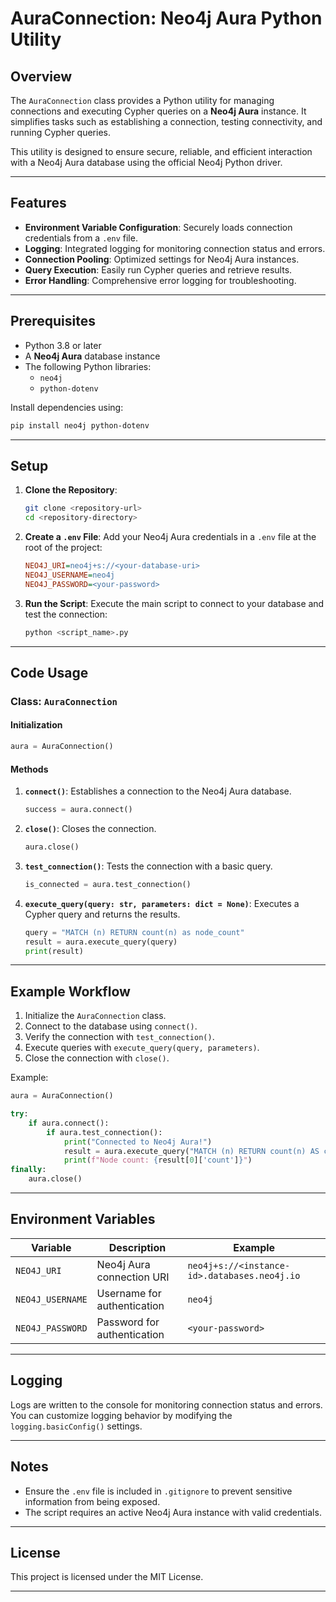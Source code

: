 # AuraConnection: Neo4j Aura Python Utility

## Overview

The `AuraConnection` class provides a Python utility for managing connections and executing Cypher queries on a **Neo4j Aura** instance. It simplifies tasks such as establishing a connection, testing connectivity, and running Cypher queries.

This utility is designed to ensure secure, reliable, and efficient interaction with a Neo4j Aura database using the official Neo4j Python driver.

---

## Features

- **Environment Variable Configuration**: Securely loads connection credentials from a `.env` file.
- **Logging**: Integrated logging for monitoring connection status and errors.
- **Connection Pooling**: Optimized settings for Neo4j Aura instances.
- **Query Execution**: Easily run Cypher queries and retrieve results.
- **Error Handling**: Comprehensive error logging for troubleshooting.

---

## Prerequisites

- Python 3.8 or later
- A **Neo4j Aura** database instance
- The following Python libraries:
  - `neo4j`
  - `python-dotenv`

Install dependencies using:
```bash
pip install neo4j python-dotenv
```

---

## Setup

1. **Clone the Repository**:
   ```bash
   git clone <repository-url>
   cd <repository-directory>
   ```

2. **Create a `.env` File**:
   Add your Neo4j Aura credentials in a `.env` file at the root of the project:
   ```ini
   NEO4J_URI=neo4j+s://<your-database-uri>
   NEO4J_USERNAME=neo4j
   NEO4J_PASSWORD=<your-password>
   ```

3. **Run the Script**:
   Execute the main script to connect to your database and test the connection:
   ```bash
   python <script_name>.py
   ```

---

## Code Usage

### **Class: `AuraConnection`**

#### **Initialization**
```python
aura = AuraConnection()
```

#### **Methods**
1. **`connect()`**: Establishes a connection to the Neo4j Aura database.
   ```python
   success = aura.connect()
   ```

2. **`close()`**: Closes the connection.
   ```python
   aura.close()
   ```

3. **`test_connection()`**: Tests the connection with a basic query.
   ```python
   is_connected = aura.test_connection()
   ```

4. **`execute_query(query: str, parameters: dict = None)`**: Executes a Cypher query and returns the results.
   ```python
   query = "MATCH (n) RETURN count(n) as node_count"
   result = aura.execute_query(query)
   print(result)
   ```

---

## Example Workflow

1. Initialize the `AuraConnection` class.
2. Connect to the database using `connect()`.
3. Verify the connection with `test_connection()`.
4. Execute queries with `execute_query(query, parameters)`.
5. Close the connection with `close()`.

Example:
```python
aura = AuraConnection()

try:
    if aura.connect():
        if aura.test_connection():
            print("Connected to Neo4j Aura!")
            result = aura.execute_query("MATCH (n) RETURN count(n) AS count")
            print(f"Node count: {result[0]['count']}")
finally:
    aura.close()
```

---

## Environment Variables

| Variable         | Description                       | Example                                     |
|-------------------|-----------------------------------|---------------------------------------------|
| `NEO4J_URI`       | Neo4j Aura connection URI        | `neo4j+s://<instance-id>.databases.neo4j.io` |
| `NEO4J_USERNAME`  | Username for authentication      | `neo4j`                                    |
| `NEO4J_PASSWORD`  | Password for authentication      | `<your-password>`                          |

---

## Logging

Logs are written to the console for monitoring connection status and errors. You can customize logging behavior by modifying the `logging.basicConfig()` settings.

---

## Notes

- Ensure the `.env` file is included in `.gitignore` to prevent sensitive information from being exposed.
- The script requires an active Neo4j Aura instance with valid credentials.

---

## License

This project is licensed under the MIT License.

---

